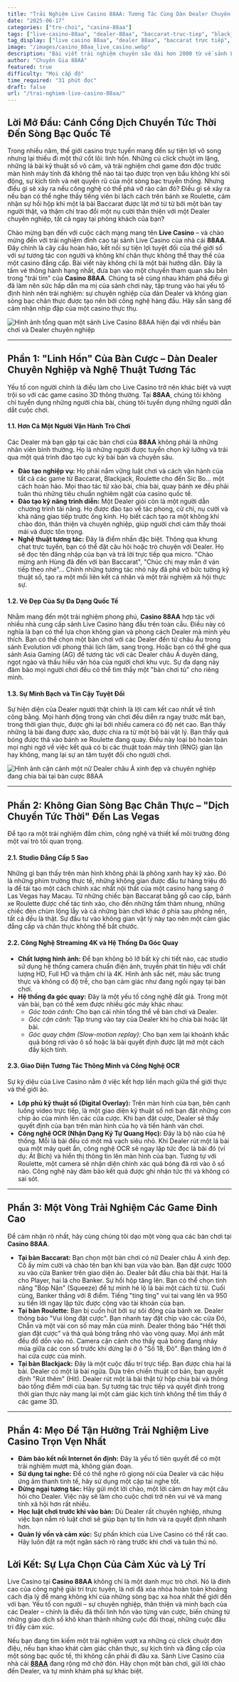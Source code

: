 ```yaml
---
title: "Trải Nghiệm Live Casino 88AA: Tương Tác Cùng Dàn Dealer Chuyên Nghiệp và Không Gian Sòng Bạc Chân Thực"
date: "2025-06-17"
categories: ["tro-choi", "casino-88aa"]
tags: ["live-casino-88aa", "dealer-88aa", "baccarat-truc-tiep", "blackjack-truc-tiep", "roulette-88aa", "casino-chan-thuc", "casino-uy-tin"]
tag_display: ["live casino 88aa", "dealer 88aa", "baccarat trực tiếp", "blackjack trực tiếp", "roulette 88aa", "casino chân thực", "casino uy tín"]
image: "/images/casino_88aa_live_casino.webp"
description: "Bài viết trải nghiệm chuyên sâu dài hơn 2000 từ về sảnh Live Casino tại 88AA. Khám phá sự khác biệt khi tương tác cùng dàn Dealer chuyên nghiệp và đắm chìm trong không gian sòng bạc chân thực đến từng chi tiết."
author: "Chuyên Gia 88AA"
featured: true
difficulty: "Mọi cấp độ"
time_required: "31 phút đọc"
draft: false
url: "/trai-nghiem-live-casino-88aa/"
---
```


## Lời Mở Đầu: Cánh Cổng Dịch Chuyển Tức Thời Đến Sòng Bạc Quốc Tế

Trong nhiều năm, thế giới casino trực tuyến mang đến sự tiện lợi vô song nhưng lại thiếu đi một thứ cốt lõi: linh hồn. Những cú click chuột im lặng, những lá bài kỹ thuật số vô cảm, và trải nghiệm chơi game đơn độc trước màn hình máy tính đã không thể nào tái tạo được trọn vẹn bầu không khí sôi động, sự kịch tính và nét quyến rũ của một sòng bạc truyền thống. Nhưng điều gì sẽ xảy ra nếu công nghệ có thể phá vỡ rào cản đó? Điều gì sẽ xảy ra nếu bạn có thể nghe thấy tiếng viên bi lách cách trên bánh xe Roulette, cảm nhận sự hồi hộp khi một lá bài Baccarat được lật mở từ từ bởi một bàn tay người thật, và thậm chí trao đổi một nụ cười thân thiện với một Dealer chuyên nghiệp, tất cả ngay tại phòng khách của bạn?

Chào mừng bạn đến với cuộc cách mạng mang tên **Live Casino** – và chào mừng đến với trải nghiệm đỉnh cao tại sảnh Live Casino của nhà cái **88AA**. Đây chính là cây cầu hoàn hảo, kết nối sự tiện lợi tuyệt đối của thế giới số với sự tương tác con người và không khí chân thực không thể thay thế của một casino đẳng cấp. Bài viết này không chỉ là một bài hướng dẫn. Đây là tấm vé thông hành hạng nhất, đưa bạn vào một chuyến tham quan sâu bên trong "trái tim" của **Casino 88AA**. Chúng ta sẽ cùng nhau khám phá điều gì đã làm nên sức hấp dẫn ma mị của sảnh chơi này, tập trung vào hai yếu tố định hình nên trải nghiệm: sự chuyên nghiệp của dàn Dealer và không gian sòng bạc chân thực được tạo nên bởi công nghệ hàng đầu. Hãy sẵn sàng để cảm nhận nhịp đập của một casino thực thụ.

![Hình ảnh tổng quan một sảnh Live Casino 88AA hiện đại với nhiều bàn chơi và Dealer chuyên nghiệp](/images/casino_88aa_live_casino.webp)

---

## Phần 1: "Linh Hồn" Của Bàn Cược – Dàn Dealer Chuyên Nghiệp và Nghệ Thuật Tương Tác

Yếu tố con người chính là điều làm cho Live Casino trở nên khác biệt và vượt trội so với các game casino 3D thông thường. Tại **88AA**, chúng tôi không chỉ tuyển dụng những người chia bài, chúng tôi tuyển dụng những người dẫn dắt cuộc chơi.

#### **1.1. Hơn Cả Một Người Vận Hành Trò Chơi**
Các Dealer mà bạn gặp tại các bàn chơi của **88AA** không phải là những nhân viên bình thường. Họ là những người được tuyển chọn kỹ lưỡng và trải qua một quá trình đào tạo cực kỳ bài bản và chuyên sâu.
* **Đào tạo nghiệp vụ:** Họ phải nắm vững luật chơi và cách vận hành của tất cả các game từ Baccarat, Blackjack, Roulette cho đến Sic Bo... một cách hoàn hảo. Mọi thao tác từ xào bài, chia bài, quay bánh xe đều phải tuân thủ những tiêu chuẩn nghiêm ngặt của casino quốc tế.
* **Đào tạo kỹ năng trình diễn:** Một Dealer giỏi còn là một người dẫn chương trình tài năng. Họ được đào tạo về tác phong, cử chỉ, nụ cười và khả năng giao tiếp trước ống kính. Họ biết cách tạo ra một không khí chào đón, thân thiện và chuyên nghiệp, giúp người chơi cảm thấy thoải mái và được tôn trọng.
* **Nghệ thuật tương tác:** Đây là điểm nhấn đặc biệt. Thông qua khung chat trực tuyến, bạn có thể đặt câu hỏi hoặc trò chuyện với Dealer. Họ sẽ đọc tên đăng nhập của bạn và trả lời trực tiếp qua micro. "Chào mừng anh Hùng đã đến với bàn Baccarat", "Chúc chị may mắn ở ván tiếp theo nhé"... Chính những tương tác nhỏ này đã phá vỡ bức tường kỹ thuật số, tạo ra một mối liên kết cá nhân và một trải nghiệm xã hội thực sự.

#### **1.2. Vẻ Đẹp Của Sự Đa Dạng Quốc Tế**
Nhằm mang đến một trải nghiệm phong phú, **Casino 88AA** hợp tác với nhiều nhà cung cấp sảnh Live Casino hàng đầu trên toàn cầu. Điều này có nghĩa là bạn có thể lựa chọn không gian và phong cách Dealer mà mình yêu thích. Bạn có thể chọn một bàn chơi với các Dealer đến từ châu Âu trong sảnh Evolution với phong thái lịch lãm, sang trọng. Hoặc bạn có thể ghé qua sảnh Asia Gaming (AG) để tương tác với các Dealer châu Á duyên dáng, ngọt ngào và thấu hiểu văn hóa của người chơi khu vực. Sự đa dạng này đảm bảo mọi người chơi đều có thể tìm thấy một "bàn chơi tủ" cho riêng mình.

#### **1.3. Sự Minh Bạch và Tin Cậy Tuyệt Đối**
Sự hiện diện của Dealer người thật chính là lời cam kết cao nhất về tính công bằng. Mọi hành động trong ván chơi đều diễn ra ngay trước mắt bạn, trong thời gian thực, được ghi lại bởi nhiều camera có độ nét cao. Bạn thấy những lá bài đang được xào, được chia ra từ một bộ bài vật lý. Bạn thấy quả bóng được thả vào bánh xe Roulette đang quay. Điều này loại bỏ hoàn toàn mọi nghi ngờ về việc kết quả có bị các thuật toán máy tính (RNG) gian lận hay không, mang lại sự an tâm tuyệt đối cho người chơi.

![Hình ảnh cận cảnh một nữ Dealer châu Á xinh đẹp và chuyên nghiệp đang chia bài tại bàn cược 88AA](/images/casino_88aa_dealer.webp)

---

## Phần 2: Không Gian Sòng Bạc Chân Thực – "Dịch Chuyển Tức Thời" Đến Las Vegas

Để tạo ra một trải nghiệm đắm chìm, công nghệ và thiết kế môi trường đóng một vai trò tối quan trọng.

#### **2.1. Studio Đẳng Cấp 5 Sao**
Những gì bạn thấy trên màn hình không phải là phông xanh hay kỹ xảo. Đó là những phim trường thực tế, những không gian được đầu tư hàng triệu đô la để tái tạo một cách chính xác nhất nội thất của một casino hạng sang ở Las Vegas hay Macau. Từ những chiếc bàn Baccarat bằng gỗ cao cấp, bánh xe Roulette được chế tác tinh xảo, cho đến những tấm thảm nhung, những chiếc đèn chùm lộng lẫy và cả những bàn chơi khác ở phía sau phông nền, tất cả đều là thật. Sự đầu tư vào không gian vật lý này tạo nên một cảm giác đẳng cấp và chân thực không thể bắt chước.

#### **2.2. Công Nghệ Streaming 4K và Hệ Thống Đa Góc Quay**
* **Chất lượng hình ảnh:** Để bạn không bỏ lỡ bất kỳ chi tiết nào, các studio sử dụng hệ thống camera chuẩn điện ảnh, truyền phát tín hiệu với chất lượng HD, Full HD và thậm chí là 4K. Hình ảnh sắc nét, màu sắc trung thực và không có độ trễ, cho bạn cảm giác như đang ngồi ngay tại bàn chơi.
* **Hệ thống đa góc quay:** Đây là một yếu tố công nghệ đắt giá. Trong một ván bài, bạn có thể xem được nhiều góc máy khác nhau:
    * *Góc toàn cảnh:* Cho bạn cái nhìn tổng thể về bàn chơi và Dealer.
    * *Góc cận cảnh:* Tập trung vào tay của Dealer khi họ chia bài hoặc lật bài.
    * *Góc quay chậm (Slow-motion replay):* Cho bạn xem lại khoảnh khắc quả bóng rơi vào ô số hoặc lá bài quyết định được lật mở một cách đầy kịch tính.

#### **2.3. Giao Diện Tương Tác Thông Minh và Công Nghệ OCR**
Sự kỳ diệu của Live Casino nằm ở việc kết hợp liền mạch giữa thế giới thực và thế giới ảo.
* **Lớp phủ kỹ thuật số (Digital Overlay):** Trên màn hình của bạn, bên cạnh luồng video trực tiếp, là một giao diện kỹ thuật số nơi bạn đặt những con chip ảo của mình lên các cửa cược. Khi bạn đặt cược, Dealer sẽ thấy quyết định của bạn trên màn hình của họ và tiến hành ván chơi.
* **Công nghệ OCR (Nhận Dạng Ký Tự Quang Học):** Đây là bộ não của hệ thống. Mỗi lá bài đều có một mã vạch siêu nhỏ. Khi Dealer rút một lá bài qua một máy quét ẩn, công nghệ OCR sẽ ngay lập tức đọc lá bài đó (ví dụ: Át Bích) và hiển thị thông tin lên màn hình của bạn. Tương tự với Roulette, một camera sẽ nhận diện chính xác quả bóng đã rơi vào ô số nào. Công nghệ này đảm bảo kết quả được ghi nhận tức thì và không có sai sót.

---

## Phần 3: Một Vòng Trải Nghiệm Các Game Đỉnh Cao

Để cảm nhận rõ nhất, hãy cùng chúng tôi dạo một vòng qua các bàn chơi tại **Casino 88AA**.

* **Tại bàn Baccarat:** Bạn chọn một bàn chơi có nữ Dealer châu Á xinh đẹp. Cô ấy mỉm cười và chào tên bạn khi bạn vừa vào bàn. Bạn đặt cược 1000 xu vào cửa Banker trên giao diện ảo. Dealer bắt đầu chia bài thật. Hai lá cho Player, hai lá cho Banker. Sự hồi hộp tăng lên. Bạn có thể chọn tính năng "Bóp Nặn" (Squeeze) để tự mình hé lộ lá bài một cách từ từ. Cuối cùng, Banker thắng với 8 điểm. Tiếng "ting ting" vui tai vang lên và 950 xu tiền lời ngay lập tức được cộng vào tài khoản của bạn.
* **Tại bàn Roulette:** Bạn bị cuốn hút bởi sự sôi động của bánh xe. Dealer thông báo "Vui lòng đặt cược". Bạn nhanh tay đặt chip vào các cửa Đỏ, Chẵn và một vài con số may mắn của mình. Dealer thông báo "Hết thời gian đặt cược" và thả quả bóng trắng nhỏ vào vòng quay. Mọi ánh mắt đều đổ dồn vào nó. Camera cận cảnh cho thấy quả bóng đang nhảy múa giữa các con số trước khi dừng lại ở ô "Số 18, Đỏ". Bạn thắng lớn ở hai cửa cược của mình.
* **Tại bàn Blackjack:** Đây là một cuộc đấu trí trực tiếp. Bạn được chia hai lá bài. Dealer có một lá bài ngửa. Dựa trên chiến thuật cơ bản, bạn quyết định "Rút thêm" (Hit). Dealer rút một lá bài thật từ hộp chia bài và thông báo tổng điểm mới của bạn. Sự tương tác trực tiếp và quyết định trong thời gian thực này mang lại một cảm giác kịch tính không thể tìm thấy ở các game 3D.

---

## Phần 4: Mẹo Để Tận Hưởng Trải Nghiệm Live Casino Trọn Vẹn Nhất

* **Đảm bảo kết nối Internet ổn định:** Đây là yếu tố tiên quyết để có một trải nghiệm mượt mà, không gián đoạn.
* **Sử dụng tai nghe:** Để có thể nghe rõ giọng nói của Dealer và các hiệu ứng âm thanh tinh tế, hãy sử dụng một cặp tai nghe tốt.
* **Đừng ngại tương tác:** Hãy gửi một lời chào, một lời cảm ơn hay một câu hỏi cho Dealer. Việc này sẽ làm cho cuộc chơi trở nên vui vẻ và mang tính xã hội hơn rất nhiều.
* **Học luật chơi trước khi vào bàn:** Dù Dealer rất chuyên nghiệp, nhưng việc bạn nắm rõ luật chơi sẽ giúp bạn tự tin hơn và ra quyết định nhanh hơn.
* **Quản lý vốn và cảm xúc:** Sự phấn khích của Live Casino có thể rất cao. Hãy luôn đặt ra một ngân sách rõ ràng trước khi chơi và tuân thủ nó.

## Lời Kết: Sự Lựa Chọn Của Cảm Xúc và Lý Trí

Live Casino tại **Casino 88AA** không chỉ là một danh mục trò chơi. Nó là đỉnh cao của công nghệ giải trí trực tuyến, là nơi đã xóa nhòa hoàn toàn khoảng cách địa lý để mang không khí của những sòng bạc xa hoa nhất thế giới đến với bạn. Yếu tố con người – sự chuyên nghiệp, thân thiện và minh bạch của các Dealer – chính là điều đã thổi linh hồn vào từng ván cược, biến chúng từ những giao dịch số khô khan thành những cuộc đối thoại, những cuộc đấu trí đầy cảm xúc.

Nếu bạn đang tìm kiếm một trải nghiệm vượt xa những cú click chuột đơn điệu, nếu bạn khao khát cảm giác chân thực, sự kịch tính và đẳng cấp của một sòng bạc quốc tế, thì không cần phải đi đâu xa. Sảnh Live Casino của nhà cái [**88AA**](https://88aa.com.co "88AA") đang rộng mở chờ đón. Hãy chọn một bàn chơi, gửi lời chào đến Dealer, và tự mình khám phá sự khác biệt.